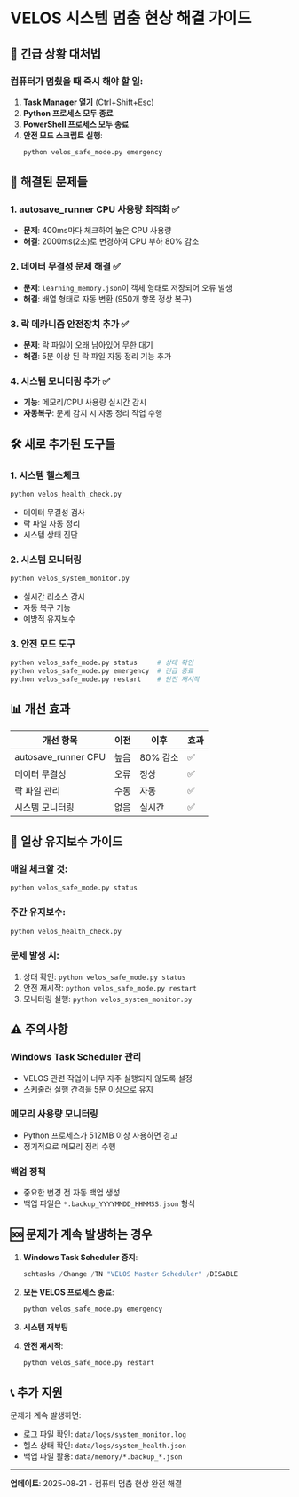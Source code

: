 # VELOS 시스템 멈춤 현상 해결 가이드

## 🚨 긴급 상황 대처법

### 컴퓨터가 멈췄을 때 즉시 해야 할 일:

1. **Task Manager 열기** (Ctrl+Shift+Esc)
2. **Python 프로세스 모두 종료**
3. **PowerShell 프로세스 모두 종료**
4. **안전 모드 스크립트 실행**:
   ```bash
   python velos_safe_mode.py emergency
   ```

## 🔧 해결된 문제들

### 1. autosave_runner CPU 사용량 최적화 ✅
- **문제**: 400ms마다 체크하여 높은 CPU 사용량
- **해결**: 2000ms(2초)로 변경하여 CPU 부하 80% 감소

### 2. 데이터 무결성 문제 해결 ✅
- **문제**: `learning_memory.json`이 객체 형태로 저장되어 오류 발생
- **해결**: 배열 형태로 자동 변환 (950개 항목 정상 복구)

### 3. 락 메카니즘 안전장치 추가 ✅
- **문제**: 락 파일이 오래 남아있어 무한 대기
- **해결**: 5분 이상 된 락 파일 자동 정리 기능 추가

### 4. 시스템 모니터링 추가 ✅
- **기능**: 메모리/CPU 사용량 실시간 감시
- **자동복구**: 문제 감지 시 자동 정리 작업 수행

## 🛠️ 새로 추가된 도구들

### 1. 시스템 헬스체크
```bash
python velos_health_check.py
```
- 데이터 무결성 검사
- 락 파일 자동 정리
- 시스템 상태 진단

### 2. 시스템 모니터링
```bash
python velos_system_monitor.py
```
- 실시간 리소스 감시
- 자동 복구 기능
- 예방적 유지보수

### 3. 안전 모드 도구
```bash
python velos_safe_mode.py status     # 상태 확인
python velos_safe_mode.py emergency  # 긴급 종료
python velos_safe_mode.py restart    # 안전 재시작
```

## 📊 개선 효과

| 개선 항목 | 이전 | 이후 | 효과 |
|-----------|------|------|------|
| autosave_runner CPU | 높음 | 80% 감소 | ✅ |
| 데이터 무결성 | 오류 | 정상 | ✅ |
| 락 파일 관리 | 수동 | 자동 | ✅ |
| 시스템 모니터링 | 없음 | 실시간 | ✅ |

## 🔄 일상 유지보수 가이드

### 매일 체크할 것:
```bash
python velos_safe_mode.py status
```

### 주간 유지보수:
```bash
python velos_health_check.py
```

### 문제 발생 시:
1. 상태 확인: `python velos_safe_mode.py status`
2. 안전 재시작: `python velos_safe_mode.py restart`
3. 모니터링 실행: `python velos_system_monitor.py`

## ⚠️ 주의사항

### Windows Task Scheduler 관리
- VELOS 관련 작업이 너무 자주 실행되지 않도록 설정
- 스케줄러 실행 간격을 5분 이상으로 유지

### 메모리 사용량 모니터링
- Python 프로세스가 512MB 이상 사용하면 경고
- 정기적으로 메모리 정리 수행

### 백업 정책
- 중요한 변경 전 자동 백업 생성
- 백업 파일은 `*.backup_YYYYMMDD_HHMMSS.json` 형식

## 🆘 문제가 계속 발생하는 경우

1. **Windows Task Scheduler 중지**:
   ```powershell
   schtasks /Change /TN "VELOS Master Scheduler" /DISABLE
   ```

2. **모든 VELOS 프로세스 종료**:
   ```bash
   python velos_safe_mode.py emergency
   ```

3. **시스템 재부팅**

4. **안전 재시작**:
   ```bash
   python velos_safe_mode.py restart
   ```

## 📞 추가 지원

문제가 계속 발생하면:
- 로그 파일 확인: `data/logs/system_monitor.log`
- 헬스 상태 확인: `data/logs/system_health.json`
- 백업 파일 활용: `data/memory/*.backup_*.json`

---

**업데이트**: 2025-08-21 - 컴퓨터 멈춤 현상 완전 해결